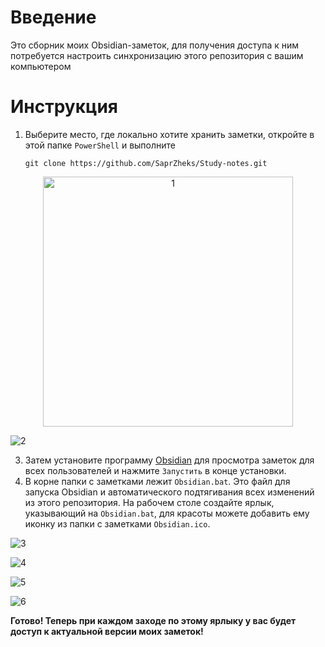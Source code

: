 # Введение
Это сборник моих Obsidian-заметок, для получения доступа к ним потребуется настроить синхронизацию этого репозитория с вашим компьютером
# Инструкция
1. Выберите место, где локально хотите хранить заметки, откройте в этой папке `PowerShell` и выполните

   `git clone https://github.com/SaprZheks/Study-notes.git`

<div align="center">
  <img src="Readme%20Images/1.png" alt="1" width="400"/>
</div>

![2](./README%20Images/2.png)

3. Затем установите программу [Obsidian](https://obsidian.md/download) для просмотра заметок для всех пользователей и нажмите `Запустить` в конце установки.
4. В корне папки с заметками лежит `Obsidian.bat`. Это файл для запуска Obsidian и автоматического подтягивания всех изменений из этого репозитория. На рабочем столе создайте ярлык, указывающий на `Obsidian.bat`, для красоты можете добавить ему иконку из папки с заметками `Obsidian.ico`.

![3](./README%20Images/3.png)

![4](./README%20Images/4.png)

![5](./README%20Images/5.png)

![6](./README%20Images/6.png)

**Готово! Теперь при каждом заходе по этому ярлыку у вас будет доступ к актуальной версии моих заметок!**
